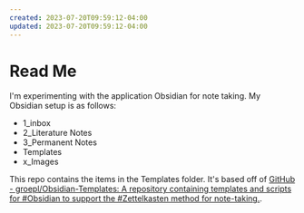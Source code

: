 ```yaml
---
created: 2023-07-20T09:59:12-04:00
updated: 2023-07-20T09:59:12-04:00
---
```

# Read Me

I'm experimenting with the application Obsidian for note taking. My Obsidian setup is as follows:

- 1_inbox
- 2_Literature Notes
- 3_Permanent Notes
- Templates
- x_Images

This repo contains the items in the Templates folder. It's based off of [GitHub - groepl/Obsidian-Templates: A repository containing templates and scripts for #Obsidian to support the #Zettelkasten method for note-taking.](https://github.com/groepl/Obsidian-Templates). 
